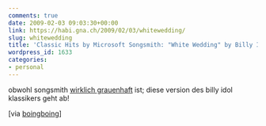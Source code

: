 ```yaml
---
comments: true
date: 2009-02-03 09:03:30+00:00
link: https://habi.gna.ch/2009/02/03/whitewedding/
slug: whitewedding
title: 'Classic Hits by Microsoft Songsmith: "White Wedding" by Billy Idol'
wordpress_id: 1633
categories:
- personal
---
```


  
obwohl songsmith [wirklich grauenhaft](http://www.fscklog.com/2009/01/songsmith-grauen-ala-microsoft-research-video.html) ist; diese version des billy idol klassikers geht ab!

[via [boingboing](https://boingboing.net/2009/02/02/songsmithed-version.html)]
